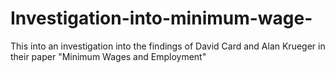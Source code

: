 # Investigation-into-minimum-wage-
This into an investigation into the findings of David Card and Alan Krueger in their paper "Minimum Wages and Employment"
